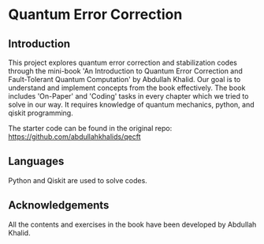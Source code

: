 # Quantum Error Correction

## Introduction  
This project explores quantum error correction and stabilization codes through the mini-book 'An Introduction to Quantum Error Correction and Fault-Tolerant Quantum Computation' by Abdullah Khalid. Our goal is to understand and implement concepts from the book effectively. The book includes 'On-Paper' and 'Coding' tasks in every chapter which we tried to solve in our way. It requires knowledge of quantum mechanics, python, and qiskit programming. 

The starter code can be found in the original repo: https://github.com/abdullahkhalids/qecft

## Languages  
Python and Qiskit are used to solve codes.  


## Acknowledgements  
All the contents and exercises in the book have been developed by Abdullah Khalid.

